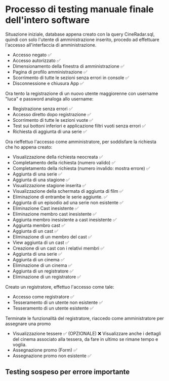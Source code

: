 # Processo di testing manuale finale dell'intero software
Situazione iniziale, database appena creato con la query CineRadar.sql, quindi con solo l'utente di amministrazione inserito, procedo ad effettuare l'accesso all'interfaccia di amministrazione.
- Accesso negato ✅
- Accesso autorizzato ✅
- Dimensionamento della finestra di amministrazione ✅
- Pagina di profilo amministrazione ✅
- Scorrimento di tutte le sezioni senza errori in console ✅
- Disconnessione e chiusura App ✅

Ora tento la registrazione di un nuovo utente maggiorenne con username "luca" e password analoga allo username:
- Registrazione senza errori ✅
- Accesso diretto dopo registrazione ✅
- Scorrimento di tutte le sezioni vuote ✅
- Test sui bottoni inferiori e applicazione filtri vuoti senza errori ✅
- Richiesta di aggiunta di una serie ✅

Ora rieffettuo l'accesso come amministratore, per soddisfare la richiesta che ho appena creato:
- Visualizzazione della richiesta neocreata ✅
- Completamento della richiesta (numero valido) ✅
- Completamento della richiesta (numero invalido: mostra errore) ✅
- Aggiunta di una serie ✅
- Aggiunta di una stagione ✅
- Visualizzazione stagione inserita ✅
- Visualizzazione della schermata di aggiunta di film ✅
- Eliminazione di entrambe le serie aggiunte. ✅
- Aggiunta di un episodio ad una serie non esistente ✅
- Eliminazione Cast inesistente ✅
- Eliminazione membro cast inesistente ✅
- Aggiunta membro inesistente a cast inesistente ✅
- Aggiunta membro cast ✅
- Aggiunta di un cast ✅
- Eliminazione di un membro del cast ✅
- View aggiunta di un cast ✅
- Creazione di un cast con i relativi membri ✅
- Aggiunta di una serie ✅
- Aggiunta di un cinema ✅
- Eliminazione di un cinema ✅
- Aggiunta di un registratore ✅
- Eliminazione di un registratore ✅

Creato un registratore, effettuo l'accesso come tale:
- Accesso come registratore ✅
- Tesseramento di un utente non esistente ✅
- Tesseramento di un utente esistente ✅

Terminate le funzionalità del registratore, riaccedo come amministratore per assegnare una promo
- Visualizzazione tessere ✅ (OPZIONALE) ❌
  Visualizzare anche i dettagli del cinema associato alla tessera, da fare in ultimo se rimane tempo e voglia.
- Assegnazione promo (Form) ✅
- Assegnazione promo non esistente ✅

## Testing sospeso per errore importante

